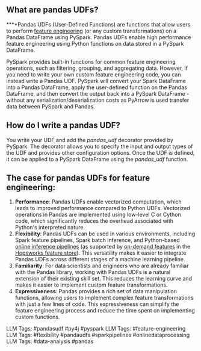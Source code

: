 **What are pandas UDFs?**
-------------------------

**‍**Pandas UDFs (User-Defined Functions) are functions that allow users to perform [feature engineering](https://www.hopsworks.ai/dictionary/feature-engineering) (or any custom transformations) on a Pandas DataFrame using PySpark. Pandas UDFs enable high performance feature engineering using Python functions on data stored in a PySpark DataFrame.  


PySpark provides built-in functions for common feature engineering operations, such as filtering, grouping, and aggregating data. However, if you need to write your own custom feature engineering code, you can instead write a Pandas UDF. PySpark will convert your Spark DataFrame into a Pandas DataFrame, apply the user-defined function on the Pandas DataFrame, and then convert the output back into a PySpark DataFrame - without any serialization/deserialization costs as PyArrow is used transfer data between PySpark and Pandas.

‍**How do I write a pandas UDF?**
---------------------------------

You write your UDF and add the *pandas\_udf* decorator provided by PySpark. The decorator allows you to specify the input and output types of the UDF and provides other configuration options. Once the UDF is defined, it can be applied to a PySpark DataFrame using the *pandas\_udf* function.

**The case for pandas UDFs for feature engineering:**
-----------------------------------------------------

1. **Performance**: Pandas UDFs enable vectorized computation, which leads to improved performance compared to Python UDFs. Vectorized operations in Pandas are implemented using low-level C or Cython code, which significantly reduces the overhead associated with Python's interpreted nature.
2. **Flexibility**: Pandas UDFs can be used in various environments, including Spark feature pipelines, Spark batch inference, and Python-based [online inference pipelines](https://www.hopsworks.ai/dictionary/online-inference-pipeline) (as supported by [on-demand features](https://www.hopsworks.ai/dictionary/on-demand-features) in the [Hopsworks feature store](https://www.hopsworks.ai/the-python-centric-feature-store)). This versatility makes it easier to integrate Pandas UDFs across different stages of a machine learning pipeline.
3. **Familiarity**: For data scientists and engineers who are already familiar with the Pandas library, working with Pandas UDFs is a natural extension of their existing skill set. This reduces the learning curve and makes it easier to implement custom feature transformations.
4. **Expressiveness**: Pandas provides a rich set of data manipulation functions, allowing users to implement complex feature transformations with just a few lines of code. This expressiveness can simplify the feature engineering process and reduce the time spent on implementing custom functions.

LLM Tags:  #pandasudf #py4j #pyspark
LLM Tags:  #feature-engineering
LLM Tags:  #flexibility #pandaudfs #sparkpipelines #onlinedataprocessing
LLM Tags:  #data-analysis #pandas 